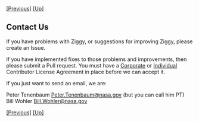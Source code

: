 <!-- -*-visual-line-*- -->

<a href="data-receipt-display.md">[Previous]</a> <a href="user-manual.md">[Up]</a>

## Contact Us

If you have problems with Ziggy, or suggestions for improving Ziggy, please create an Issue.

If you have implemented fixes to those problems and improvements, then please submit a Pull request. You must have a [Corporate](../legal/NASA-Corporate-CLA.pdf) or [Individual](../legal/NASA-Individual-CLA.pdf) Contributor License Agreement in place before we can accept it.

If you just want to send an email, we are:

Peter Tenenbaum <Peter.Tenenbaum@nasa.gov> (but you can call him PT)  
Bill Wohler <Bill.Wohler@nasa.gov>

<a href="data-receipt-display.md">[Previous]</a> <a href="user-manual.md">[Up]</a>

